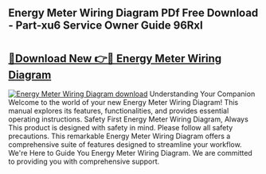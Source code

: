 ## Energy Meter Wiring Diagram PDf Free Download - Part-xu6 Service Owner Guide 96RxI

# <h2><a href="http://dfnzzpk.blite.top/?on=Energy+Meter+Wiring+Diagram">🔗Download New 👉🔴 Energy Meter Wiring Diagram</a></h2>

[![Energy Meter Wiring Diagram download](https://i.imgur.com/lujVjoI.png)](http://dfnzzpk.blite.top/?on=Energy+Meter+Wiring+Diagram)
Understanding Your Companion Welcome to the world of your new Energy Meter Wiring Diagram! This manual explores its features, functionalities, and provides essential operating instructions. Safety First Energy Meter Wiring Diagram, Always This product is designed with safety in mind. Please follow all safety precautions. This remarkable Energy Meter Wiring Diagram offers a comprehensive suite of features designed to streamline your workflow. We're Here to Guide You Energy Meter Wiring Diagram. We are committed to providing you with comprehensive support.
